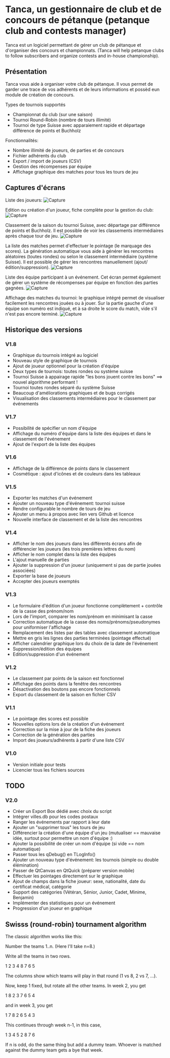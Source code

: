 # Tanca, un gestionnaire de club et de concours de pétanque (petanque club and contests manager)

Tanca est un logiciel permettant de gérer un club de pétanque et d'organiser des concours et championnats. (Tanca will help petanque clubs to follow subscribers and organize contests and in-house championship).

## Présentation

Tanca vous aide à organiser votre club de pétanque. Il vous permet de garder une trace de vos adhérents et de leurs informations et possèd eun module de création de concours.

Types de tournois supportés
  * Championnat du club (sur une saison)
  * Tournoi Round-Robin (nombre de tours illimité)
  * Tournoi de type Suisse avec apparaiement rapide et départage différence de points et Buchholz

Fonctionnalités:
  * Nombre illimité de joueurs, de parties et de concours
  * Fichier adhérents du club
  * Export / import de joueurs (CSV)
  * Gestion des récompenses par équipe
  * Affichage graphique des matches pour tous les tours de jeu

## Captures d'écrans

Liste des joueurs:
![Capture](doc/screen_joueurs.png)

Edition ou création d'un joueur, fiche complète pour la gestion du club:
![Capture](doc/screen_fiche_joueur.png)

Classement de la saison du tournoi Suisse, avec départage par différence de points et Buchholz. Il est
possible de voir les classements intermédiaires après chaque tour de jeu.
![Capture](doc/screen_classements.png)

La liste des matches permet d'effectuer le pointage (le marquage des scores). La génération automatique
vous aide à générer les rencontres aléatoires (toutes rondes) ou selon le classement intermédiaire
(système Suisse). Il est possible de gérer les rencontres manuellement (ajout/édition/suppression).
![Capture](doc/screen_matches.png)

Liste des équipe participant à un événement. Cet écran permet également de gérer un système de récompenses
par équipe en fonction des parties gagnées.
![Capture](doc/screen_teams.png)

Affichage des matches du tournoi: le graphique intégré permet de visualiser facilement les rencontres jouées
ou à jouer. Sur la partie gauche d'une équipe son numéro est indiqué, et à sa droite le score du match, vide
s'il n'est pas encore terminé.
![Capture](doc/screen_tournament.png)

## Historique des versions

### V1.8

 - Graphique du tournois intégré au logiciel
 - Nouveau style de graphique de tournois
 - Ajout de joueur optionnel pour la création d'équipe
 - Deux types de tournois: toutes rondes ou système suisse
 - Tournoi Suisse à appairage rapide "les bons jouent contre les bons" ==> nouvel algorithme performant !
 - Tournoi toutes rondes séparé du système Suisse
 - Beaucoup d'améliorations graphiques et de bugs corrigés
 - Visualisation des classements intermédiaires pour le classement par événements

### V1.7

 - Possibilité de spécifier un nom d'équipe
 - Affichage du numéro d'équipe dans la liste des équipes et dans le classement de l'événement
 - Ajout de l'export de la liste des équipes

### V1.6

 - Affichage de la différence de points dans le classement
 - Cosmétique : ajout d'icônes et de couleurs dans les tableaux

### V1.5

 - Exporter les matches d'un événement
 - Ajouter un nouveau type d'événement: tournoi suisse
 - Rendre configurable le nombre de tours de jeu
 - Ajouter un menu à propos avec lien vers Github et licence
 - Nouvelle interface de classement et de la liste des rencontres

### V1.4

 - Afficher le nom des joueurs dans les différents écrans afin de différencier les joueurs (les trois premières lettres du nom)
 - Afficher le nom complet dans la liste des équipes
 - L'ajout manuelle de parties
 - Ajouter la suppression d'un joueur (uniquement si pas de partie jouées associées)
 - Exporter la base de joueurs
 - Accepter des joueurs exemptés

### V1.3

 - Le formulaire d'édition d'un joueur fonctionne complètement + contrôle de la casse des prénom/nom
 - Lors de l'import, comparer les nom/prénom en minimisant la casse
 - Correction automatique de la casse des noms/prénoms/pseudonymes pour uniformiser l'affichage
 - Remplacement des listes par des tables avec classement automatique
 - Mettre en gris les lignes des parties terminées (pointage effectué)
 - Afficher calendrier graphique lors du choix de la date de l'événement
 - Suppression/édition des équipes
 - Edition/suppression d'un événement

### V1.2

 - Le classement par points de la saison est fonctionnel
 - Affichage des points dans la fenêtre des rencontres
 - Désactivation des boutons pas encore fonctionnels
 - Export du classement de la saison en fichier CSV

### V1.1

 - Le pointage des scores est possible
 - Nouvelles options lors de la création d'un événement
 - Correction sur la mise à jour de la fiche des joueurs
 - Correction de la génération des parties
 - Import des joueurs/adhérents à partir d'une liste CSV

### V1.0

 - Version initiale pour tests
 - Licencier tous les fichiers sources

## TODO

### V2.0

 - Créer un Export Box dédié avec choix du script
 - Intégrer villes.db pour les codes postaux
 - Ranger les événements par rapport à leur date
 - Ajouter un "supprimer tous" les tours de jeu
 - Différencier la création d'une équipe d'un jeu (mutualiser == mauvaise idée, surtout pour permettre un nom d'équipe :)
 - Ajouter la possibilité de créer un nom d'équipe (si vide == nom automatique)
 - Passer tous les qDebug() en TLogInfo()
 - Ajouter un nouveau type d'événement: les tournois (simple ou double élémination)
 - Passer de QtCanvas en QtQuick (préparer version mobile)
 - Effectuer les pointages directement sur le graphique
 - Ajout de champs dans la fiche joueur: sexe, nationalité, date du certificat médical, catégorie
 - Support des catégories (Vétéran, Sénior, Junior, Cadet, Minime, Benjamin)
 - Implémenter des statistiques pour un événement
 - Progression d'un joueur en graphique

## Swisss (round-robin) tournament algorithm



The classic algorithm works like this:

Number the teams 1..n. (Here I'll take n=8.)

Write all the teams in two rows.

1 2 3 4
8 7 6 5

The columns show which teams will play in that round (1 vs 8, 2 vs 7, ...).

Now, keep 1 fixed, but rotate all the other teams. In week 2, you get

1 8 2 3
7 6 5 4

and in week 3, you get

1 7 8 2
6 5 4 3

This continues through week n-1, in this case,

1 3 4 5
2 8 7 6

If n is odd, do the same thing but add a dummy team. Whoever is matched against the dummy team gets a bye that week.

